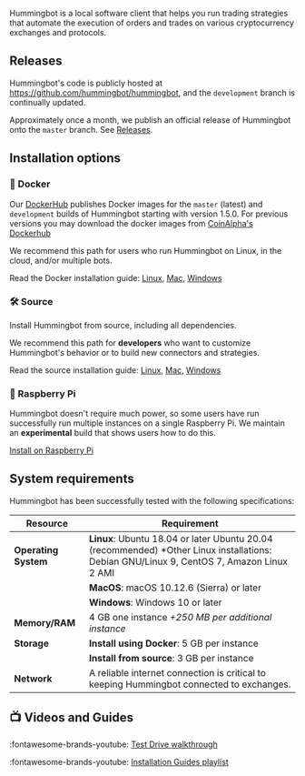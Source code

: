 Hummingbot is a local software client that helps you run trading strategies that automate the execution of orders and trades on various cryptocurrency exchanges and protocols.

## Releases

Hummingbot's code is publicly hosted at <https://github.com/hummingbot/hummingbot>, and the `development` branch is continually updated.

Approximately once a month, we publish an official release of Hummingbot onto the `master` branch. See [Releases](https://github.com/hummingbot/hummingbot/releases).

## Installation options

### 🐳 Docker

Our [DockerHub](https://hub.docker.com/r/hummingbot/hummingbot) publishes Docker images for the `master` (latest) and `development` builds of Hummingbot starting with version 1.5.0. For previous versions you may download the docker images from [CoinAlpha's Dockerhub](https://hub.docker.com/r/coinalpha/hummingbot)

We recommend this path for users who run Hummingbot on Linux, in the cloud, and/or multiple bots.

Read the Docker installation guide: [Linux](docker-linux.md), [Mac](docker-mac.md), [Windows](docker-windows.md)

### 🛠️ Source

Install Hummingbot from source, including all dependencies.

We recommend this path for **developers** who want to customize Hummingbot's behavior or to build new connectors and strategies.

Read the source installation guide: [Linux](source-linux.md), [Mac](source-mac.md), [Windows](source-windows.md)

### 🍓 Raspberry Pi

Hummingbot doesn't require much power, so some users have run successfully run multiple instances on a single Raspberry Pi. We maintain an **experimental** build that shows users how to do this.

[Install on Raspberry Pi](./raspberry-pi)

## System requirements

Hummingbot has been successfully tested with the following specifications:

| Resource             | Requirement                                                                                                                  |
| -------------------- | ---------------------------------------------------------------------------------------------------------------------------- |
| **Operating System** | **Linux**: Ubuntu 18.04 or later Ubuntu 20.04 (recommended) \*Other Linux installations: Debian GNU/Linux 9, CentOS 7, Amazon Linux 2 AMI |
|                      | **MacOS**: macOS 10.12.6 (Sierra) or later                                                                                   |
|                      | **Windows**: Windows 10 or later                                                                                             |
| **Memory/RAM**       | 4 GB one instance _+250 MB per additional instance_                                                                          |
| **Storage**          | **Install using Docker**: 5 GB per instance                                                                                  |
|                      | **Install from source**: 3 GB per instance                                                                                   |
| **Network**          | A reliable internet connection is critical to keeping Hummingbot connected to exchanges.                                     |

## 📺 Videos and Guides

:fontawesome-brands-youtube: [Test Drive walkthrough](https://www.youtube.com/watch?v=8j4T3HEAML8&t=20s)

:fontawesome-brands-youtube: [Installation Guides playlist](https://www.youtube.com/playlist?list=PLDwlNkL_4MMc1GxjWShinaX4FQCxgOkyO)
